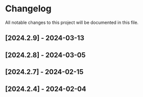 # Changelog

All notable changes to this project will be documented in this file.

## [2024.2.9] - 2024-03-13

## [2024.2.8] - 2024-03-05

## [2024.2.7] - 2024-02-15

## [2024.2.4] - 2024-02-04

<!-- generated by git-cliff -->
